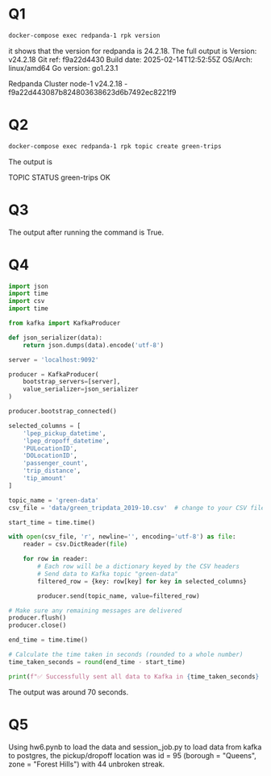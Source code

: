 # Q1

```bash
docker-compose exec redpanda-1 rpk version
```

it shows that the version for redpanda is 24.2.18. The full output is
Version:     v24.2.18
Git ref:     f9a22d4430
Build date:  2025-02-14T12:52:55Z
OS/Arch:     linux/amd64
Go version:  go1.23.1

Redpanda Cluster
node-1  v24.2.18 - f9a22d443087b824803638623d6b7492ec8221f9

# Q2

```bash
docker-compose exec redpanda-1 rpk topic create green-trips
```

The output is 

TOPIC       STATUS
green-trips  OK


# Q3

The output after running the command is True.


# Q4

```python
import json
import time 
import csv
import time

from kafka import KafkaProducer

def json_serializer(data):
    return json.dumps(data).encode('utf-8')

server = 'localhost:9092'

producer = KafkaProducer(
    bootstrap_servers=[server],
    value_serializer=json_serializer
)

producer.bootstrap_connected()

selected_columns = [
    'lpep_pickup_datetime',
    'lpep_dropoff_datetime',
    'PULocationID',
    'DOLocationID',
    'passenger_count',
    'trip_distance',
    'tip_amount'
]

topic_name = 'green-data'
csv_file = 'data/green_tripdata_2019-10.csv'  # change to your CSV file path if needed

start_time = time.time()

with open(csv_file, 'r', newline='', encoding='utf-8') as file:
    reader = csv.DictReader(file)

    for row in reader:
        # Each row will be a dictionary keyed by the CSV headers
        # Send data to Kafka topic "green-data"
        filtered_row = {key: row[key] for key in selected_columns}

        producer.send(topic_name, value=filtered_row)

# Make sure any remaining messages are delivered
producer.flush()
producer.close()

end_time = time.time()

# Calculate the time taken in seconds (rounded to a whole number)
time_taken_seconds = round(end_time - start_time)

print(f"✅ Successfully sent all data to Kafka in {time_taken_seconds} seconds.")
```

The output was around 70 seconds.


# Q5

Using hw6.pynb to load the data and session_job.py to load data from kafka to postgres, the pickup/dropoff location was id = 95 (borough = "Queens", zone = "Forest Hills") with 44 unbroken streak.